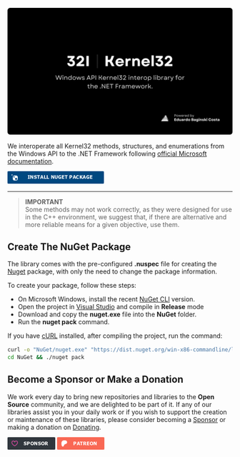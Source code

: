 <!-- DONATION LINKS -->

[url_github_sponsors]: https://github.com/sponsors/eduardobaginskicosta
[url_patreon]: https://www.patreon.com/eduardobcosta
[url_microsoft_docs]: https://learn.microsoft.com/en-us/windows/console/console-reference

<!-- EXTERNAL LINKS -->

[url_nuget]: https://www.nuget.org/
[url_visual_studio]: https://visualstudio.microsoft.com/
[url_nuget_cli]: https://www.nuget.org/downloads
[url_curl]: https://curl.se/download.html

<!-- "INTERNAL" LINKS -->

[url_thirtytwo]: https://github.com/thirtytwointerops
[url_package]: https://www.nuget.org/packages/ThirtyTwo.Kernel32/

<!-- IMAGES LINKS -->

[image_nuget]: /Assets/install_nuget_package.png
[image_sponsors]: /Assets/sponsor_github.png
[image_patreon]: /Assets/sponsor_patreon.png

<!-- INTRODUCTION -->


![ThirtyTwo Interops - Kernel32 Logo](/Assets/banner.png)

We interoperate all Kernel32 methods, structures, and enumerations from the Windows API to the .NET Framework following [official Microsoft documentation][url_microsoft_docs].

[![Install NuGet Package][image_nuget]][url_package]

---

> **IMPORTANT**<br/>
> Some methods may not work correctly, as they were designed for use in the C++ environment, we suggest that, if there are alternative and more reliable means for a given objective, use them.

<!-- NUGET PACKAGE -->

## Create The NuGet Package

The library comes with the pre-configured **.nuspec** file for creating the [Nuget][url_nuget] package, with only the need to change the package information.

To create your package, follow these steps:

- On Microsoft Windows, install the recent [NuGet CLI][url_nuget_cli] version.
- Open the project in [Visual Studio][url_visual_studio] and compile in **Release** mode
- Download and copy the **nuget.exe** file into the **NuGet** folder.
- Run the **nuget pack** command.

If you have [cURL][url_curl] installed, after compiling the project, run the command:

```bash
curl -o "NuGet/nuget.exe" "https://dist.nuget.org/win-x86-commandline/latest/nuget.exe"
cd NuGet && ./nuget pack
```

<!-- DONATE -->

## Become a Sponsor or Make a Donation

We work every day to bring new repositories and libraries to the **Open Source** community, and we are delighted to be part of it. If any of our libraries assist you in your daily work or if you wish to support the creation or maintenance of these libraries, please consider becoming a [Sponsor][url_github_sponsors] or making a donation on [Donating][url_patreon].

[![Donate with GitHub Sponsors][image_sponsors]][url_github_sponsors]
[![Donate with Patreon][image_patreon]][url_patreon]
